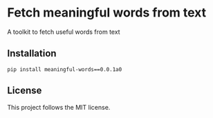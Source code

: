 # Fetch meaningful words from text

A toolkit to fetch useful words from text

## Installation
```pip
pip install meaningful-words==0.0.1a0
```

## License
This project follows the MIT license.
